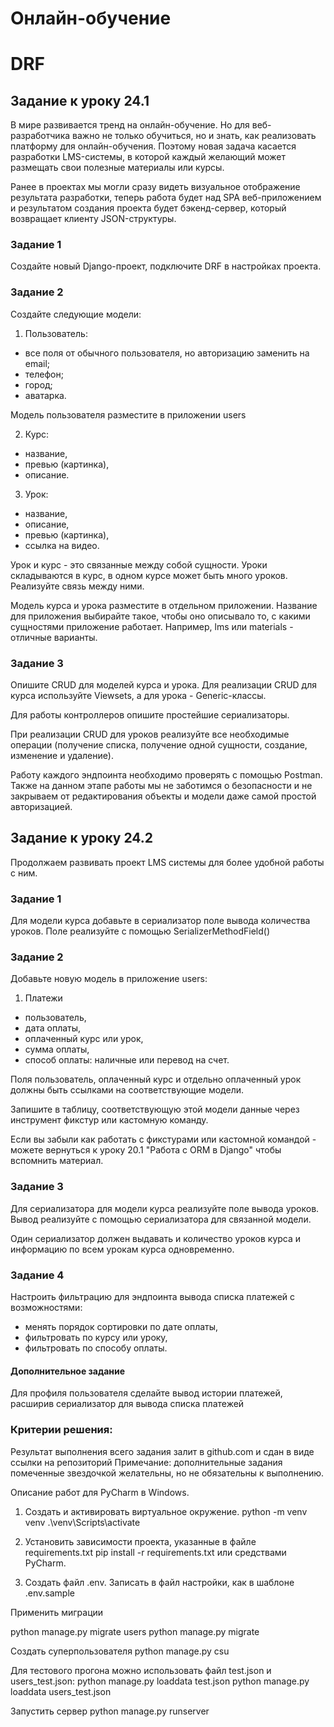 # Онлайн-обучение
# DRF

## Задание к уроку 24.1

В мире развивается тренд на онлайн-обучение. Но для веб-разработчика важно не 
только обучиться, но и знать, как реализовать платформу для онлайн-обучения. 
Поэтому новая задача касается разработки LMS-системы, в которой каждый желающий
может размещать свои полезные материалы или курсы.

Ранее в проектах мы могли сразу видеть визуальное отображение результата 
разработки, теперь работа будет над SPA веб-приложением и результатом создания 
проекта будет бэкенд-сервер, который возвращает клиенту JSON-структуры.

### Задание 1
Создайте новый Django-проект, подключите DRF в настройках проекта.

### Задание 2
Создайте следующие модели:

1. Пользователь:
- все поля от обычного пользователя, но авторизацию заменить на email;
- телефон;
- город;
- аватарка.

Модель пользователя разместите в приложении users

2. Курс:
- название,
- превью (картинка),
- описание.

3. Урок:
- название,
- описание,
- превью (картинка),
- ссылка на видео.

Урок и курс - это связанные между собой сущности. Уроки складываются в курс, 
в одном курсе может быть много уроков. 
Реализуйте связь между ними.

Модель курса и урока разместите в отдельном приложении. Название для приложения
выбирайте такое, чтобы оно описывало то, с какими сущностями приложение 
работает. Например, lms или materials - отличные варианты.

### Задание 3
Опишите CRUD для моделей курса и урока. Для реализации CRUD для курса 
используйте Viewsets, а для урока - Generic-классы.

Для работы контроллеров опишите простейшие сериализаторы.

При реализации CRUD для уроков реализуйте все необходимые операции 
(получение списка, получение одной сущности, создание, изменение и удаление).

Работу каждого эндпоинта необходимо проверять с помощью Postman.
Также на данном этапе работы мы не заботимся о безопасности и не закрываем от 
редактирования объекты и модели даже самой простой авторизацией.


## Задание к уроку 24.2

Продолжаем развивать проект LMS системы для более удобной работы с ним.

### Задание 1
Для модели курса добавьте в сериализатор поле вывода количества уроков. 
Поле реализуйте с помощью SerializerMethodField()

### Задание 2
Добавьте новую модель в приложение users:

1. Платежи
- пользователь,
- дата оплаты,
- оплаченный курс или урок,
- сумма оплаты,
- способ оплаты: наличные или перевод на счет.

Поля пользователь, оплаченный курс и отдельно оплаченный урок
должны быть ссылками на соответствующие модели.

Запишите в таблицу, соответствующую этой модели данные через инструмент 
фикстур или кастомную команду.

Если вы забыли как работать с фикстурами или кастомной командой - можете 
вернуться к уроку 20.1 "Работа с ORM в Django" чтобы вспомнить материал.

### Задание 3
Для сериализатора для модели курса реализуйте поле вывода уроков. Вывод 
реализуйте с помощью сериализатора для связанной модели.

Один сериализатор должен выдавать и количество уроков курса и информацию 
по всем урокам курса одновременно.

### Задание 4
Настроить фильтрацию для эндпоинта вывода списка платежей с возможностями:
- менять порядок сортировки по дате оплаты,
- фильтровать по курсу или уроку,
- фильтровать по способу оплаты.

#### Дополнительное задание
Для профиля пользователя сделайте вывод истории платежей, расширив 
сериализатор для вывода списка платежей

### Критерии решения:
Результат выполнения всего задания залит в github.com и сдан в виде ссылки 
на репозиторий
Примечание: дополнительные задания помеченные звездочкой желательны, но 
не обязательны к выполнению.


Описание работ для PyCharm в Windows.

1. Создать и активировать виртуальное окружение.
python -m venv venv
.\venv\Scripts\activate

2. Установить зависимости проекта, указанные в файле requirements.txt
pip install -r requirements.txt 
или средствами PyCharm.

3. Создать файл .env.
Записать в файл настройки, как в шаблоне .env.sample

Применить миграции

python manage.py migrate users
python manage.py migrate

Создать суперпользователя
python manage.py csu

Для тестового прогона можно использовать файл test.json и users_test.json:
python manage.py loaddata test.json
python manage.py loaddata users_test.json

Запустить сервер
python manage.py runserver
